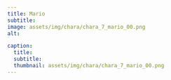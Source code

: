 ```yaml
---
title: Mario
subtitle: 
image: assets/img/chara/chara_7_mario_00.png
alt: 

caption:
  title:
  subtitle: 
  thumbnail: assets/img/chara/chara_7_mario_00.png
---
```

